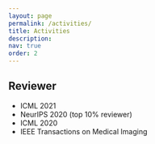 ```yaml
---
layout: page
permalink: /activities/
title: Activities
description: 
nav: true
order: 2
---
```


## Reviewer

- ICML 2021
- NeurIPS 2020 (top 10% reviewer)
- ICML 2020
- IEEE Transactions on Medical Imaging

